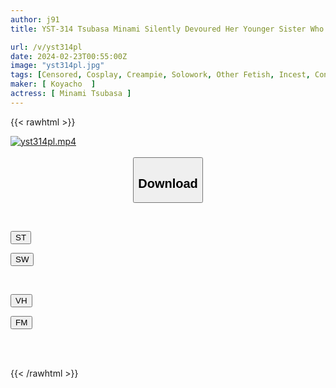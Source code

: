 ```yaml
---
author: j91
title: YST-314 Tsubasa Minami Silently Devoured Her Younger Sister Who Started Layering

url: /v/yst314pl
date: 2024-02-23T00:55:00Z
image: "yst314pl.jpg"
tags: [Censored, Cosplay, Creampie, Solowork, Other Fetish, Incest, Conceived	]
maker: [ Koyacho  ]
actress: [ Minami Tsubasa ]
---
```



{{< rawhtml >}}

<div class="video" data-videoid="D9wMGYBzBQCk71o">
    <a href="javascript:;">
        <img src="/v/yst314pl/yst314pl.jpg" width="WIDTH" height="HEIGHT" alt="yst314pl.mp4" loading="lazy">
    </a>
</div>

<script type="text/javascript" src="https://j91.asia/asset/on-demand-st.js"></script>

<br>
  <link rel="stylesheet" href="https://j91.asia/asset/bs5.css">
  
  <center>
  <button class="btn btn-primary" type="button" data-bs-toggle="collapse" data-bs-target=".multi-collapse" aria-expanded="false" aria-controls="multiCollapseExample1 multiCollapseExample2"><h2>Download</h2></button></center>
</p>
<div class="row">
  <div class="col">
    <div class="collapse multi-collapse" id="multiCollapseExample1">
      <div class="card card-body">
	      	      <br>
<div class="buttons">  
<p><a href="https://streamtape.to/v/D9wMGYBzBQCk71o" target="_blank"><button class="btn-hover color-3"><i class="fa fa-download"></i> ST</button></a></p>
<p><a href="https://cdnwish.com/9xwfmxzwq6ap" target="_blank"><button class="btn-hover color-2"><i class="fa fa-download"></i> SW</button></a></p></div>
    </div>
  </div>
</div>
  <div class="col">
    <div class="collapse multi-collapse" id="multiCollapseExample2">
      <div class="card card-body">
	      <br>
<div class="buttons">
<p><a href="javascript:;"><button class="btn-hover color-9"><i class="fa fa-download"></i> VH</button></a></p>
<p><a href="javascript:;"><button class="btn-hover color-8"><i class="fa fa-download"></i> FM</button></a></p></div>
<br><br>
      </div>
    </div>
  </div>
</div>

{{< /rawhtml >}}